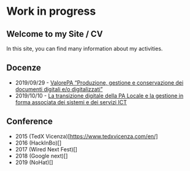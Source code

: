 # Work in progress

## Welcome to my Site / CV

In this site, you can find many information about my activities.

## Docenze
* 2019/09/29 - [ValorePA “Produzione, gestione e conservazione dei documenti digitali e/o digitalizzati”](https://github.com/AndreaTironi1/AndreaTironi1.github.io/blob/master/docenze/20190329_MIP_Programma_Produzione_gestione_conservazione_documenti_digitali_base_Milano.pdf)
* 2019/10/10 - [La transizione digitale della PA Locale e la gestione in forma associata dei sistemi e dei servizi ICT](https://github.com/AndreaTironi1/AndreaTironi1.github.io/blob/master/docenze/20191010_Risorse_e_Comuni_La_%20transizione_digitale_della_PA_Locale_e_la%20gestione_in%20forma_associata_dei_sistemi_e_dei%20servizi%20ICT.pdf2)


## Conference
* 2015 (TedX Vicenza)[https://www.tedxvicenza.com/en/]
* 2016 (HackInBo)[]
* 2017 (Wired Next Fest)[]
* 2018 (Google next)[]
* 2019 (NoHat)[]
